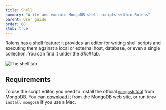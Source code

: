 ```yaml
---
title: Shell
summary: "Write and execute MongoDB shell scripts within Rolens"
parent: User guide
order: 60
stub: true
---
```


Rolens has a shell feature: it provides an editor for writing shell scripts and executing them against a local or external host, database, or even a single collection. You can find it under the _Shell_ tab.

![The shell tab](/images/shell.png)

## Requirements

To use the script editor, you need to install the official [`mongosh` tool](https://www.mongodb.com/docs/mongodb-shell/) from MongoDB. You can [download it](https://www.mongodb.com/try/download/shell) from the MongoDB web site, or run `brew install mongosh` if you use a Mac.
